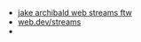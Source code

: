 - [jake archibald web streams ftw](https://jakearchibald.com/2016/streams-ftw/)
- [web.dev/streams](https://web.dev/streams/)
- 